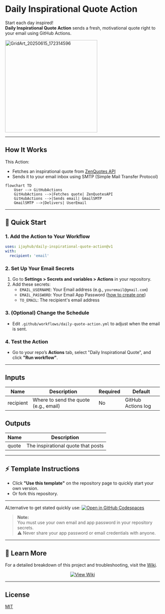 # Daily Inspirational Quote Action

Start each day inspired!  
**Daily Inspirational Quote Action** sends a fresh, motivational quote right to your email using GitHub Actions.

<img src="https://github.com/user-attachments/assets/48929d81-d282-41f4-91c0-c9323151c9e9" alt="GridArt_20250615_172314596" width="300" height="300">



---

## How It Works

This Action:
- Fetches an inspirational quote from [ZenQuotes API](https://zenquotes.io/)
- Sends it to your email inbox using SMTP (Simple Mail Transfer Protocol)

```mermaid
flowchart TD
    User --> GitHubActions
    GitHubActions -->|Fetches quote| ZenQuotesAPI
    GitHubActions -->|Sends email| GmailSMTP
    GmailSMTP -->|Delivers| UserEmail
```

---

## 🚀 Quick Start

### 1. Add the Action to Your Workflow

```yaml
uses: ijayhub/daily-inspirational-quote-action@v1
with:
  recipient: 'email'
```

### 2. Set Up Your Email Secrets

1. Go to **Settings > Secrets and variables > Actions** in your repository.
2. Add these secrets:
   - `EMAIL_USERNAME`: Your Email address (e.g., `youremail@gmail.com`)
   - `EMAIL_PASSWORD`: Your Email App Password ([how to create one](https://support.google.com/accounts/answer/185833?hl=en))
   - `TO_EMAIL`: The recipient's email address

### 3. (Optional) Change the Schedule

- Edit `.github/workflows/daily-quote-action.yml` to adjust when the email is sent.

### 4. Test the Action

- Go to your repo’s **Actions** tab, select "Daily Inspirational Quote", and click **"Run workflow"**.

---

## Inputs

| Name      | Description                              | Required | Default                |
|-----------|------------------------------------------|----------|------------------------|
| recipient | Where to send the quote (e.g., email)    | No       | GitHub Actions log     |

## Outputs

| Name  | Description                        |
|-------|------------------------------------|
| quote | The inspirational quote that posts |

---

## ⚡ Template Instructions

- Click **"Use this template"** on the repository page to quickly start your own version.
- Or fork this repository.

---
ALternative to get stated quickly use: [![Open in GitHub Codespaces](https://github.com/codespaces/badge.svg)](https://codespaces.new/ijayhub/daily-quote-action)


> **Note:**  
> You must use your own email and app password in your repository secrets.  
> ⚠️ Never share your app password or email credentials with anyone.

---

## 📖 Learn More

For a detailed breakdown of this project and troubleshooting, visit the [Wiki](https://github.com/ijayhub/daily-quote-action/wiki).

<p align="center">
  <a href="https://github.com/ijayhub/daily-quote-action/wiki" target="_blank">
    <img src="https://img.shields.io/badge/View-Wiki-blue?style=for-the-badge&logo=github" alt="View Wiki">
  </a>
</p>

---

## License

[MIT](LICENSE)
